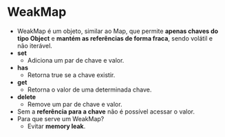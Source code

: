 # WeakMap

- WeakMap é um objeto, similar ao Map, que permite **apenas chaves do tipo Object** e **mantém as referências de forma fraca**, sendo volátil e não iterável.
- **set**
  - Adiciona um par de chave e valor.
- **has**
  - Retorna true se a chave existir.
- **get**
  - Retorna o valor de uma determinada chave.
- **delete**
  - Remove um par de chave e valor.
- Sem a **referência para a chave** não é possível acessar o valor.
- Para que serve um WeakMap?
  - Evitar **memory leak**.